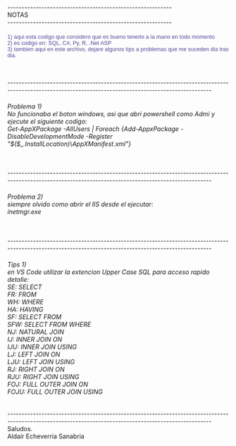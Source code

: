 ----------------------------------------------------------</br>
NOTAS</br>
----------------------------------------------------------</br>
<h6 style="color: #200975bd; font: 90% sans-serif;">
1) aqui esta codigo que considero que es bueno tenerlo a la mano en todo momento</br>
2) es codigo en: SQL, C#, Py, R, .Net ASP</br>
3) tambien aqui en este archivo, dejare algunos tips a problemas que me suceden dia tras dia.</h6></br>
  ------------------------------------------------------------------------------------------------------------------------------------------------------</br>
  <h6>
  Problema 1)</br>
  No funcionaba el boton windows, asi que abri powershell como Admi y ejecute el siguiente codigo:</br>
  Get-AppXPackage -AllUsers | Foreach {Add-AppxPackage -DisableDevelopmentMode -Register "$($_.InstallLocation)\AppXManifest.xml"} </h6> </br>
  ------------------------------------------------------------------------------------------------------------------------------------------------------</br>
  <h6>Problema 2)</br>
  siempre olvido como abrir el IIS desde el ejecutar:</br>
  inetmgr.exe</h6></br>
  ------------------------------------------------------------------------------------------------------------------------------------------------------</br>
  <h6>Tips 1)</br>
  en VS Code utilizar la extencion Upper Case SQL para acceso rapido detalle:</br>
SE: SELECT</br>
FR: FROM</br>
WH: WHERE</br>
HA: HAVING</br>
SF: SELECT FROM</br>
SFW: SELECT FROM WHERE</br>
NJ: NATURAL JOIN</br>
IJ: INNER JOIN ON</br>
IJU: INNER JOIN USING</br>
LJ: LEFT JOIN ON</br>
LJU: LEFT JOIN USING</br>
RJ: RIGHT JOIN ON</br>
RJU: RIGHT JOIN USING</br>
FOJ: FULL OUTER JOIN ON</br>
FOJU: FULL OUTER JOIN USING</br>
    </h6>
  ------------------------------------------------------------------------------------------------------------------------------------------------------</br>
Saludos.</br>
Aldair Echeverria Sanabria
